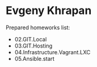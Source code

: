 # Evgeny Khrapan

Prepared homeworks list:

* 02.GIT.Local
* 03.GIT.Hosting
* 04.Infrastructure.Vagrant.LXC
* 05.Ansible.start
